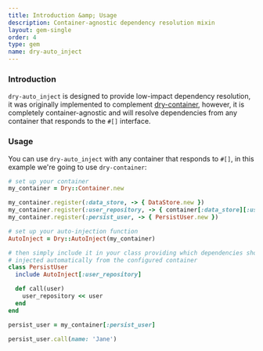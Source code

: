 ```yaml
---
title: Introduction &amp; Usage
description: Container-agnostic dependency resolution mixin
layout: gem-single
order: 4
type: gem
name: dry-auto_inject
---
```


### Introduction

`dry-auto_inject` is designed to provide low-impact dependency resolution, it was originally implemented to complement [dry-container](/gems/dry-container/), however, it is completely container-agnostic and will resolve dependencies from any container that responds to the `#[]` interface.

### Usage

You can use `dry-auto_inject` with any container that responds to `#[]`, in this example
we're going to use `dry-container`:

```ruby
# set up your container
my_container = Dry::Container.new

my_container.register(:data_store, -> { DataStore.new })
my_container.register(:user_repository, -> { container[:data_store][:users] })
my_container.register(:persist_user, -> { PersistUser.new })

# set up your auto-injection function
AutoInject = Dry::AutoInject(my_container)

# then simply include it in your class providing which dependencies should be
# injected automatically from the configured container
class PersistUser
  include AutoInject[:user_repository]

  def call(user)
    user_repository << user
  end
end

persist_user = my_container[:persist_user]

persist_user.call(name: 'Jane')
```
